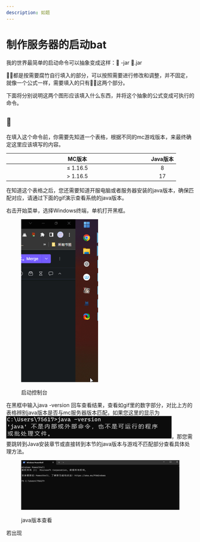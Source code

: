 ```yaml
---
description: 如题
---
```


# 制作服务器的启动bat

我的世界最简单的启动命令可以抽象变成这样：🍉  -jar  🍎.jar

🍉🍎都是按需要腐竹自行填入的部分，可以按照需要进行修改和调整，并不固定，就像一个公式一样，需要填入的只有🍉🍎这两个部分。

下面将分别说明这两个图形应该填入什么东西，并将这个抽象的公式变成可执行的命令。

## 🍉

在填入这个命令前，你需要先知道一个表格，根据不同的mc游戏版本，来最终确定这里应该填写的内容。

<table><thead><tr><th width="367" align="center">MC版本</th><th align="center">Java版本</th></tr></thead><tbody><tr><td align="center">≤ 1.16.5</td><td align="center">8</td></tr><tr><td align="center">> 1.16.5</td><td align="center">17</td></tr></tbody></table>

在知道这个表格之后，您还需要知道开服电脑或者服务器安装的java版本，确保匹配对应，请通过下面的gif演示查看系统的java版本。

右击开始菜单，选择Windows终端，单机打开黑框。

<figure><img src="../../../.gitbook/assets/AfZQwQZfH7.gif" alt="" width="206"><figcaption><p>启动控制台</p></figcaption></figure>

在黑框中输入java -version 回车查看结果，查看如gif里的数字部分，对比上方的表格辨别java版本是否与mc服务器版本匹配，如果您这里的显示为![](<../../../.gitbook/assets/image (5).png>)，那您需要跳转到Java安装章节或直接转到本节的java版本与游戏不匹配部分查看具体处理方法。

<figure><img src="../../../.gitbook/assets/WindowsTerminal_y0U2YTJUfS.gif" alt=""><figcaption><p>java版本查看</p></figcaption></figure>

若出现

